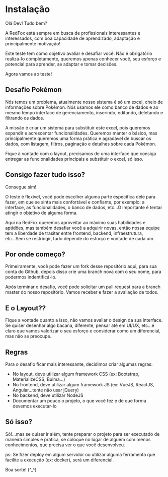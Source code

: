 # Instalação

Olá Dev! Tudo bem?

A RedFox está sempre em busca de profissionais interessantes e interessados, com boa capacidade de aprendizado, adaptação e principalmente motivação!

Este teste tem como objetivo avaliar e desafiar você. Não é obrigatório realizá-lo completamente, queremos apenas conhecer você, seu esforço e potencial para aprender, se adaptar e tomar decisões.

Agora vamos ao teste!


## Desafio Pokémon

Nós temos um problema, atualmente nosso sistema é só um excel, cheio de informações sobre Pokémon. Nós usamos ele como banco de dados e ao mesmo tempo interface de gerenciamento, inserindo, editando, deletando e filtrando os dados.

A missão é criar um sistema para substituir este excel, pois queremos expandir e acrescentar funcionalidades. Queremos manter o básico, mas principalmente queremos uma forma prática e agradável de buscar os dados, com listagem, filtros, paginação e detalhes sobre cada Pokémon.

Fique à vontade com o layout, precisamos de uma interface que consiga entregar as funcionalidades principais e substituir o excel, só isso.


## Consigo fazer tudo isso?

Consegue sim!

O teste é flexível, você pode escolher alguma parte específica dele para fazer, em que se sinta mais confortável e confiante, por exemplo: a interface, as funcionalidades, o banco de dados, etc...O importante é tentar atingir o objetivo de alguma forma.

Aqui na RedFox queremos aproveitar ao máximo suas habilidades e aptidões, mas também desafiar você a adquirir novas, então nossa equipe tem a liberdade de trasitar entre frontend, backend, infraestrutura, etc...Sem se restringir, tudo depende do esforço e vontade de cada um.


## Por onde começo?

Primeiramente, você pode fazer um fork desse repositório aqui, para sua conta do Github, depois disso crie uma branch nova com o seu nome, para podermos indentificá-lo.

Após terminar o desafio, você pode solicitar um pull request para a branch master do nosso repositório. Vamos receber e fazer a avaliação de todos.


## E o Layout??

Fique a vontade quanto a isso, não vamos avaliar o design da sua interface. Se quiser desenhar algo bacana, diferente, pensar até em UI/UX, etc...é claro que vamos valorizar o seu esforço e considerar como um diferencial, mas não se preocupe. 


## Regras

Para o desafio ficar mais interessante, decidimos criar algumas regras:
- No layout, deve utilizar algum framework CSS (ex: Bootstrap, MaterializeCSS, Bulma...)
- No frontend, deve utilizar algum framework JS (ex: VueJS, ReactJS, Angular...tente não usar jQuery)
- No backend, deve utilizar NodeJS
- Documentar um pouco o projeto, o que você fez e de que forma devemos executar-lo


## Só isso?

Só!...mas se quiser ir além, tente preparar o projeto para ser executado de maneira simples e prática, se coloque no lugar de alguém com menos conhecimentos, que precisa ver o que você desenvolveu. 

ps: Se fizer deploy em algum servidor ou utilizar alguma ferramenta que facilite a execução (ex: docker), será um diferencial.


Boa sorte! (^_^)
